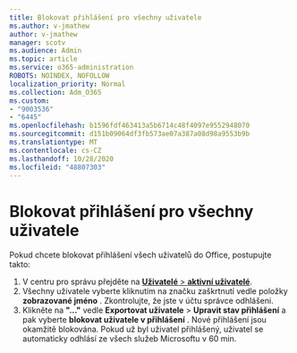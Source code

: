 ```yaml
---
title: Blokovat přihlášení pro všechny uživatele
ms.author: v-jmathew
author: v-jmathew
manager: scotv
ms.audience: Admin
ms.topic: article
ms.service: o365-administration
ROBOTS: NOINDEX, NOFOLLOW
localization_priority: Normal
ms.collection: Adm_O365
ms.custom:
- "9003536"
- "6445"
ms.openlocfilehash: b1596fdf463413a5b6714c48f4097e9552948070
ms.sourcegitcommit: d151b09064df3fb573ae07a387a08d98a9553b9b
ms.translationtype: MT
ms.contentlocale: cs-CZ
ms.lasthandoff: 10/28/2020
ms.locfileid: "48807303"
---
```

# <a name="block-sign-in-for-all-users"></a>Blokovat přihlášení pro všechny uživatele

Pokud chcete blokovat přihlášení všech uživatelů do Office, postupujte takto:

1. V centru pro správu přejděte na [ **Uživatelé**  >  **aktivní uživatelé**](https://admin.microsoft.com/Adminportal/Home?source=applauncher#/users).
2. Všechny uživatele vyberte kliknutím na značku zaškrtnutí vedle položky **zobrazované jméno** . Zkontrolujte, že jste v účtu správce odhlášeni.
3. Klikněte na **"..."** vedle **Exportovat uživatele**  >  **Upravit stav přihlášení** a pak vyberte **blokovat uživatele v přihlášení** . Nové přihlášení jsou okamžitě blokována. Pokud už byl uživatel přihlášený, uživatel se automaticky odhlásí ze všech služeb Microsoftu v 60 min.
